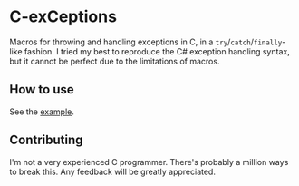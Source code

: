 # C-exCeptions

Macros for throwing and handling exceptions in C, in a ``try``/``catch``/``finally``-like fashion.
I tried my best to reproduce the C# exception handling syntax, but it cannot be perfect due to the limitations of macros.

## How to use

See the [example](https://github.com/5cover/C-exCeptions/blob/main/example/main.c).

## Contributing

I'm not a very experienced C programmer. There's probably a million ways to break this. Any feedback will be greatly appreciated.
